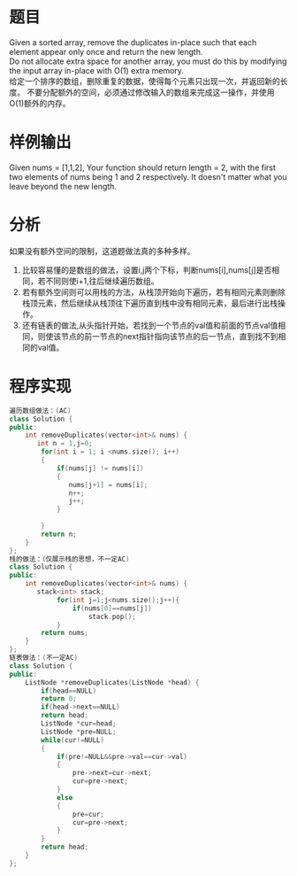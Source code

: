 # 题目
Given a sorted array, remove the duplicates in-place such that each element appear only once and return the new length.\
Do not allocate extra space for another array, you must do this by modifying the input array in-place with O(1) extra memory.\
给定一个排序的数组，删除重复的数据，使得每个元素只出现一次，并返回新的长度。
不要分配额外的空间，必须通过修改输入的数组来完成这一操作，并使用O(1)额外的内存。
# 样例输出
Given nums = [1,1,2],
Your function should return length = 2, with the first two elements of nums being 1 and 2 respectively.
It doesn't matter what you leave beyond the new length.
# 分析
如果没有额外空间的限制，这道题做法真的多种多样。
1. 比较容易懂的是数组的做法，设置i,j两个下标，判断nums[i],nums[j]是否相同，若不同则使i+1,往后继续遍历数组。
2. 若有额外空间则可以用栈的方法，从栈顶开始向下遍历，若有相同元素则删除栈顶元素，然后继续从栈顶往下遍历直到栈中没有相同元素，最后进行出栈操作。
3. 还有链表的做法,从头指针开始，若找到一个节点的val值和前面的节点val值相同，则使该节点的前一节点的next指针指向该节点的后一节点，直到找不到相同的val值。
# 程序实现
```cpp
遍历数组做法：(AC)
class Solution {
public:
    int removeDuplicates(vector<int>& nums) {
       int n = 1,j=0;
        for(int i = 1; i <nums.size(); i++)
        {
            if(nums[j] != nums[i])
            {
               nums[j+1] = nums[i];
               n++;
               j++;
            }
            
        }
        return n;
    }
};
栈的做法：（仅展示栈的思想，不一定AC)
class Solution {
public:
    int removeDuplicates(vector<int>& nums) {
       stack<int> stack;
            for(int j=1;j<nums.size();j++){
                if(nums[0]==nums[j])
                    stack.pop();
            }
        return nums;
    }
};
链表做法：(不一定AC)
class Solution {
public:
    ListNode *removeDuplicates(ListNode *head) {
        if(head==NULL)
        return 0;
        if(head->next==NULL)
        return head;
        ListNode *cur=head;
        ListNode *pre=NULL;
        while(cur!=NULL)
        {
            if(pre!=NULL&&pre->val==cur->val)
            { 
                pre->next=cur->next;
                cur=pre->next;
            }
            else
            {
                pre=cur;
                cur=pre->next;
            }
        } 
        return head;
    }
};
